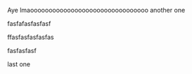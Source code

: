 Aye lmaoooooooooooooooooooooooooooooooo
another one

fasfafasfasfasf

ffasfasfasfasfas

fasfasfasf

last one

